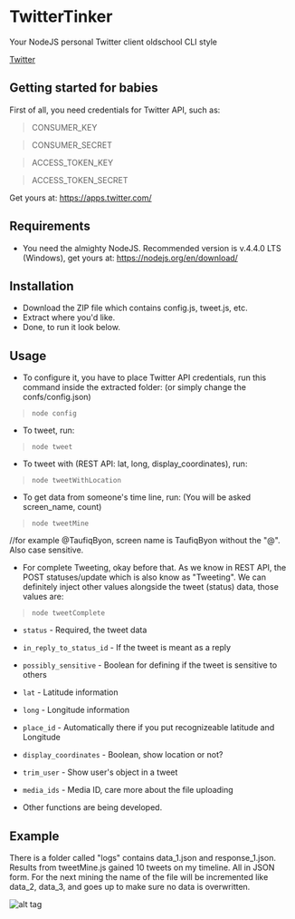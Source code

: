 # TwitterTinker
Your NodeJS personal Twitter client oldschool CLI style

[Twitter](https://twitter.com/TaufiqByon)

## Getting started for babies
First of all, you need credentials for Twitter API, such as:

> CONSUMER_KEY

> CONSUMER_SECRET

> ACCESS_TOKEN_KEY

> ACCESS_TOKEN_SECRET

Get yours at: https://apps.twitter.com/

## Requirements
- You need the almighty NodeJS. Recommended version is v.4.4.0 LTS (Windows), get yours at: https://nodejs.org/en/download/

## Installation
- Download the ZIP file which contains config.js, tweet.js, etc.
- Extract where you'd like.
- Done, to run it look below.

## Usage

- To configure it, you have to place Twitter API credentials, run this command inside the extracted folder: (or simply change the confs/config.json)
> `node config`

- To tweet, run:
> `node tweet`

- To tweet with (REST API: lat, long, display_coordinates), run:
> `node tweetWithLocation`

- To get data from someone's time line, run: (You will be asked screen_name, count)
> `node tweetMine`

 //for example @TaufiqByon, screen name is TaufiqByon without the "@". Also case sensitive.

- For complete Tweeting, okay before that. As we know in REST API, the POST statuses/update which is also know as "Tweeting". We can definitely inject other values alongside the tweet (status) data, those values are:
> `node tweetComplete`

  - `status` - Required, the tweet data
  - `in_reply_to_status_id` - If the tweet is meant as a reply
  - `possibly_sensitive` - Boolean for defining if the tweet is sensitive to others
  - `lat` - Latitude information
  - `long` - Longitude information
  - `place_id` - Automatically there if you put recognizeable latitude and Longitude
  - `display_coordinates` - Boolean, show location or not?
  - `trim_user` - Show user's object in a tweet
  - `media_ids` - Media ID, care more about the file uploading


- Other functions are being developed.

## Example
There is a folder called "logs" contains data_1.json and response_1.json. Results from tweetMine.js gained 10 tweets on my timeline. All in JSON form. For the next mining the name of the file will be incremented like data_2, data_3, and goes up to make sure no data is overwritten.


![alt tag](http://piq.codeus.net/static/media/userpics/piq_194239_400x400.png)

